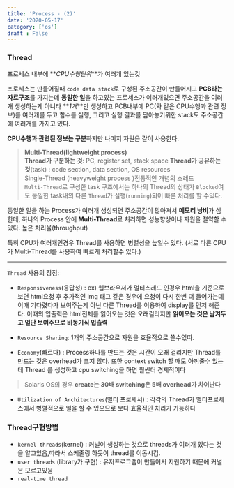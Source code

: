 ```yaml
---
title: 'Process - (2)'
date: '2020-05-17'
category: ['os']
draft : False
---
```


### Thread
프로세스 내부에 **_CPU수행단위_**가 여러개 있는것

프로세스는 만들어질때 `code data stack`로 구성된 주소공간이 만들어지고 **PCB라는 자료구조**를 가지는데
**동일한 일**을 하고있는 프로세스가 여러개있으면 주소공간을 여러개 생성하는게 아니라
**_1개_**만 생성하고 PCB내부에 PC(와 같은 CPU수행과 관련 정보)를 여러개를 두고 함수를 실행,
그리고 실행 결과를 담아놓기위한 stack도 주소공간에 여러개를 가지고 있다.

**CPU수행과 관련된 정보는 구분**하지만 나머지 자원은 같이 사용한다.


> **Multi-Thread(lightweight process)**    
> **Thread가 구분하는 것**: PC, register set, stack space 
> **Thread가 공유하는 것**(task) : code section, data section, OS resources    
> Single-Thread (heavyweight process )전통적인 개념의 스레드   
> `Multi-Thread`로 구성한 task 구조에서는 하나의 Thread의 상태가 `Blocked`여도 동일한 task내의 다른 `Thread`가 실행(`running`)되어 빠른 처리를 할 수있다.

동일한 일을 하는 Process가 여러개 생성되면 주소공간이 많아져서 **메모리 낭비**가 심한데,
하나의 Process 안에 **Multi-Thread**로 처리하면 성능향상이나 자원을 절약할 수 있다. 높은 처리율(throughput)

특히 CPU가 여러개인경우 Thread를 사용하면 병렬성을 높일수 있다.
(서로 다른 CPU가 Multi-Thread를 사용하여 빠르게 처리할수 있다.)

***

`Thread` 사용의 장점:

* `Responsiveness`(응답성) : 
ex) 웹브라우저가 멀티스레드 인경우 html을 기준으로 보면 html요청 후 추가적인 img 태그 같은 경우에 요청이 다시 한번 더 들어가는데 이때 기다렸다가 보여주는게 아닌 다른 Thread를 이용하여 display를 먼저 해준다. 
이때의 입출력은 html전체를 읽어오는 것은 오래걸리지만 **읽어오는 것은 남겨두고 일단 보여주므로 비동기식 입출력**

* `Resource Sharing`: 1개의 주소공간으로 자원을 효율적으로 쓸수있따.

* `Economy`(빠르다) : Process하나를 만드는 것은 시간이 오래 걸리지만 Thread를 만드는 것은 overhead가 크지 않다. 또한 context switch 할 때도 아껴줄수 있는데 Thread 를 생성하고 cpu switching을 하면 훨씬더 경제적이다
> Solaris OS의 경우 **create는 30배 switching은 5배 overhead가 차이난다**

* `Utilization of Architectures`(멀티 프로세서) : 각각의 Thread가 멀티프로세스에서 병렬적으로 일을 할 수 있으므로 보다 효율적인 처리가 가능하다


### Thread구현방법

* `kernel threads`(kernel) : 커널이 생성하는 것으로 threads가 여러개 있다는 것을 알고있음,따라서 스케줄링 하듯이 thread를 이동시킴.
* `user threads` (library가 구현) : 유저프로그램이 만들어서 지원하기 때문에 커널은 모르고있음
* `real-time thread`

